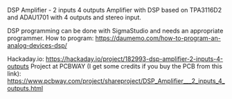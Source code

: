 DSP Amplifier - 2 inputs 4 outputs
Amplifier with DSP based on TPA3116D2 and ADAU1701 with 4 outputs and stereo input.

DSP programming can be done with SigmaStudio and needs an appropriate programmer.
How to program: https://daumemo.com/how-to-program-an-analog-devices-dsp/

Hackaday.io: https://hackaday.io/project/182993-dsp-amplifier-2-inputs-4-outputs
Project at PCBWAY (I get some credits if you buy the PCB from this link): https://www.pcbway.com/project/shareproject/DSP_Amplifier___2_inputs_4_outputs.html
